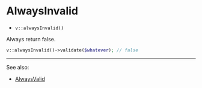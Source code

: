 # AlwaysInvalid

- `v::alwaysInvalid()`

Always return false.

```php
v::alwaysInvalid()->validate($whatever); // false
```

***
See also:

  * [AlwaysValid](AlwaysValid.md)

